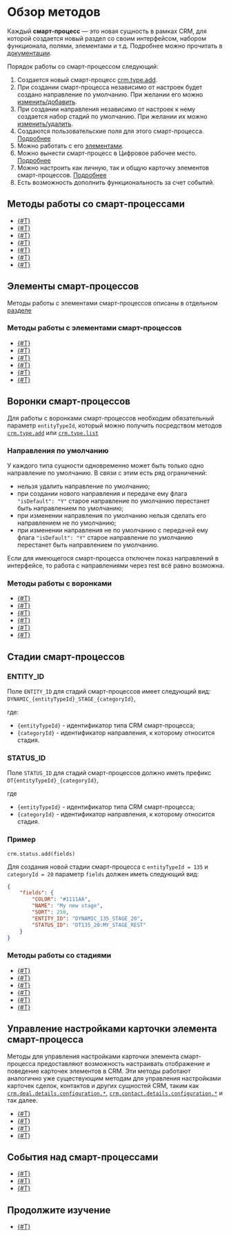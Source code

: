 # Обзор методов

Каждый **смарт-процесс** — это новая сущность в рамках CRM, для которой создается новый раздел со своим интерфейсом, набором функционала, полями, элементами и т.д. Подробнее можно прочитать в [документации](https://helpdesk.bitrix24.ru/open/18913880/).

Порядок работы со смарт-процессом следующий:

1. Создается новый смарт-процесс [crm.type.add](./crm-type-add.md).
2. При создании смарт-процесса независимо от настроек будет создано направление по умолчанию. При желании его можно [изменить/добавить](#воронки-смарт-процессов).
3. При создании направления независимо от настроек к нему создается набор стадий по умолчанию. При желании их можно [изменить/удалить](#стадии-смарт-процессов).
4. Создаются пользовательские поля для этого смарт-процесса. [Подробнее](../user-defined-fields/index.md)
5. Можно работать с его [элементами](#элементы-смарт-процессов).
6. Можно вынести смарт-процесс в Цифровое рабочее место. [Подробнее](../../automated-solution/index.md)
7. Можно настроить как личную, так и общую карточку элементов смарт-процессов. [Подробнее](#управление-настройками-карточки-элемента-смарт-процесса)
8. Есть возможность дополнить функциональность за счет событий.


## Методы работы со смарт-процессами

- [{#T}](./crm-type-fields.md) 
- [{#T}](./crm-type-add.md)
- [{#T}](./crm-type-update.md)
- [{#T}](./crm-type-get.md)
- [{#T}](./crm-type-get-by-entity-type-id.md)
- [{#T}](./crm-type-list.md)
- [{#T}](./crm-type-delete.md)


## Элементы смарт-процессов

Методы работы с элементами смарт-процессов описаны в отдельном [разделе](../index.md)

### Методы работы с элементами смарт-процессов

- [{#T}](../crm-item-fields.md)
- [{#T}](../crm-item-add.md)
- [{#T}](../crm-item-update.md)
- [{#T}](../crm-item-get.md)
- [{#T}](../crm-item-list.md)
- [{#T}](../crm-item-delete.md)


## Воронки смарт-процессов

Для работы с воронками смарт-процессов необходим обязательный параметр `entityTypeId`, который можно получить посредством методов [`crm.type.add`](crm-type-add.md) или [`crm.type.list`](crm-type-list.md)

### Направления по умолчанию

У каждого типа сущности одновременно может быть только одно направление по умолчанию. В связи с этим есть ряд ограничений:

- нельзя удалить направление по умолчанию;
- при создании нового направления и передаче ему флага `"isDefault": "Y"` старое направление по умолчанию перестанет быть направлением по умолчанию;
- при изменении направления по умолчанию нельзя сделать его направлением не по умолчанию;
- при изменении направления не по умолчанию с передачей ему флага `"isDefault": "Y"` старое направление по умолчанию перестанет быть направлением по умолчанию.

Если для имеющегося смарт-процесса отключен показ направлений в интерфейсе, то работа с направлениями через rest всё равно возможна.

### Методы работы с воронками

- [{#T}](../category/crm-category-fields.md)
- [{#T}](../category/crm-category-add.md)
- [{#T}](../category/crm-category-update.md)
- [{#T}](../category/crm-category-get.md)
- [{#T}](../category/crm-category-list.md)
- [{#T}](../category/crm-category-delete.md)


## Стадии смарт-процессов

### ENTITY_ID

Поле `ENTITY_ID` для стадий смарт-процессов имеет следующий вид: `DYNAMIC_{entityTypeId}_STAGE_{categoryId}`,

где:
- `{entityTypeId}` - идентификатор типа CRM смарт-процесса;
- `{categoryId}` - идентификатор направления, к которому относится стадия.

### STATUS_ID

Поле `STATUS_ID` для стадий смарт-процессов должно иметь префикс `DT{entityTypeId}_{categoryId}`,

где
- `{entityTypeId}` - идентификатор типа CRM смарт-процесса;
- `{categoryId}` - идентификатор направления, к которому относится стадия.

### Пример

`crm.status.add(fields)`

Для создания новой стадии смарт-процесса с `entityTypeId = 135` и `categoryId = 20` параметр `fields` должен иметь следующий вид:

```json
{
    "fields": {
        "COLOR": "#1111AA",
        "NAME": "My new stage",
        "SORT": 250,
        "ENTITY_ID": "DYNAMIC_135_STAGE_20",
        "STATUS_ID": "DT135_20:MY_STAGE_REST"
    }
}
```

### Методы работы со стадиями

- [{#T}](./../../status/crm-status-fields.md)
- [{#T}](./../../status/crm-status-add.md)
- [{#T}](./../../status/crm-status-update.md)
- [{#T}](./../../status/crm-status-get.md)
- [{#T}](./../../status/crm-status-list.md)
- [{#T}](./../../status/crm-status-delete.md)

## Управление настройками карточки элемента смарт-процесса

Методы для управления настройками карточки элемента смарт-процесса предоставляют возможность настраивать отображение и поведение карточек элементов в CRM. Эти методы работают аналогично уже существующим методам для управления настройками карточек сделок, контактов и других сущностей CRM, таким как [`crm.deal.details.configuration.*`](../../deals/custom-form/index.md), [`crm.contact.details.configuration.*`](../../contacts/custom-form/index.md) и так далее.

- [{#T}](../item-details-configuration/crm-item-details-configuration-get.md)
- [{#T}](../item-details-configuration/crm-item-details-configuration-set.md)
- [{#T}](../item-details-configuration/crm-item-details-configuration-reset.md)
- [{#T}](../item-details-configuration/crm-item-details-configuration-forceCommonScopeForAll.md)

## События над смарт-процессами

- [{#T}](../events/type/on-crm-type-add.md)
- [{#T}](../events/type/on-crm-type-update.md)
- [{#T}](../events/type/on-crm-type-delete.md)

## Продолжите изучение

- [{#T}](../../../../tutorials/crm/how-to-add-crm-objects/how-to-add-user-field-to-spa.md)